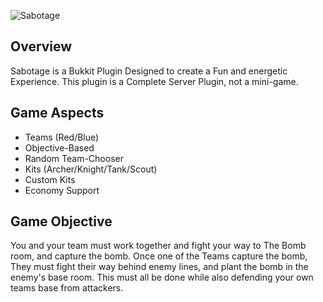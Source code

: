 ![Sabotage](http://i.imgur.com/nNZ39.jpg "superFun")
                                 
## Overview
Sabotage is a Bukkit Plugin Designed to create a Fun and energetic Experience. This plugin is 
a Complete Server Plugin, not a mini-game.

## Game Aspects
+ Teams (Red/Blue)
+ Objective-Based
+ Random Team-Chooser
+ Kits (Archer/Knight/Tank/Scout)
+ Custom Kits
+ Economy Support

## Game Objective
You and your team must work together and fight your way to The Bomb room, and capture the bomb.
Once one of the Teams capture the bomb, They must fight their way behind enemy lines, and plant
the bomb in the enemy's base room. This must all be done while also defending your own teams base
from attackers.
